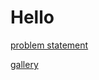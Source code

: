 # Hello

[problem statement](./cmip6_to_agcd/problemstatement.md)

[gallery](./cmip6_to_agcd/timelines.html)